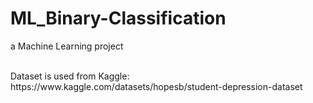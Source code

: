 # ML_Binary-Classification
a Machine Learning project

<br>
Dataset is used from Kaggle: https://www.kaggle.com/datasets/hopesb/student-depression-dataset

